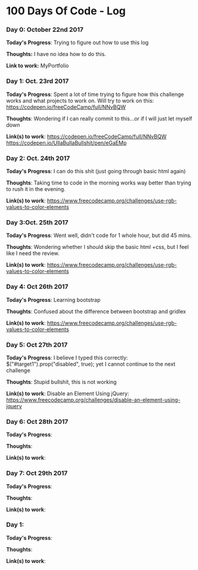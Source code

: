 # 100 Days Of Code - Log

### Day 0: October 22nd 2017 

**Today's Progress**: Trying to figure out how to use this log

**Thoughts:** I have no idea how to do this.

**Link to work:** MyPortfolio

### Day 1: Oct. 23rd 2017

**Today's Progress**: Spent a lot of time trying to figure how this challenge works and what projects to work on. Will try to work on this: https://codepen.io/freeCodeCamp/full/NNvBQW

**Thoughts**: Wondering if I can really commit to this...or if I will just let myself down

**Link(s) to work**: https://codepen.io/freeCodeCamp/full/NNvBQW https://codepen.io/UllaBullaBullshit/pen/eGaEMp

### Day 2: Oct. 24th 2017

**Today's Progress**: I can do this shit (just going through basic html again)

**Thoughts**: Taking time to code in the morning works way better than trying to rush it in the evening.

**Link(s) to work**: https://www.freecodecamp.org/challenges/use-rgb-values-to-color-elements

### Day 3:Oct. 25th 2017

**Today's Progress**: Went well, didn't code for 1 whole hour, but did 45 mins.

**Thoughts**: Wondering whether I should skip the basic html +css, but I feel like I need the review.

**Link(s) to work**: https://www.freecodecamp.org/challenges/use-rgb-values-to-color-elements

### Day 4: Oct 26th 2017

**Today's Progress**: Learning bootstrap

**Thoughts**: Confused about the difference between bootstrap and gridlex

**Link(s) to work**:  https://www.freecodecamp.org/challenges/use-rgb-values-to-color-elements


### Day 5: Oct 27th 2017

**Today's Progress**: I believe I typed this correctly: $("#target1").prop("disabled", true); yet I cannot continue to the next challenge


**Thoughts**: Stupid bullshit, this is not working

**Link(s) to work**: Disable an Element Using jQuery: https://www.freecodecamp.org/challenges/disable-an-element-using-jquery


### Day 6: Oct 28th 2017

**Today's Progress**: 

**Thoughts**:

**Link(s) to work**:


### Day 7: Oct 29th 2017

**Today's Progress**: 

**Thoughts**:

**Link(s) to work**:


### Day 1:

**Today's Progress**: 

**Thoughts**:

**Link(s) to work**:

